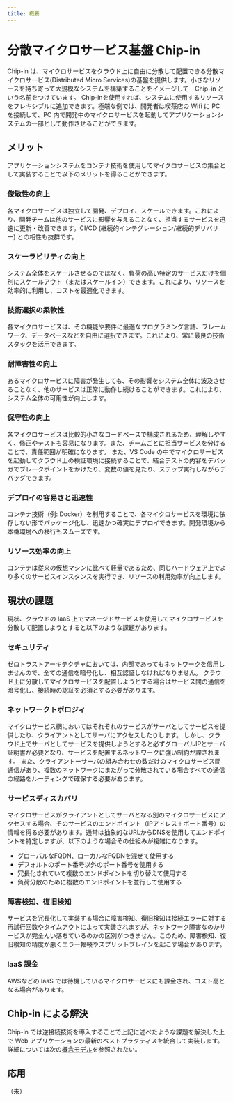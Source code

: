 ```yaml
---
title: 概要
---
```

# 分散マイクロサービス基盤 Chip-in

Chip-in は、マイクロサービスをクラウド上に自由に分散して配置できる分散マイクロサービス(Distributed Micro Services)の基盤を提供します。小さなリソースを持ち寄って大規模なシステムを構築することをイメージして　Chip-in という名前をつけています。
Chip-inを使用すれば、システムに使用するリソースをフレキシブルに追加できます。極端な例では、開発者は喫茶店の Wifi に PC を接続して、PC 内で開発中のマイクロサービスを起動してアプリケーションシステムの一部として動作させることができます。

## メリット

アプリケーションシステムをコンテナ技術を使用してマイクロサービスの集合として実装することで以下のメリットを得ることができます。

### 俊敏性の向上
各マイクロサービスは独立して開発、デプロイ、スケールできます。これにより、開発チームは他のサービスに影響を与えることなく、担当するサービスを迅速に更新・改善できます。CI/CD (継続的インテグレーション/継続的デリバリー) との相性も抜群です。

### スケーラビリティの向上
システム全体をスケールさせるのではなく、負荷の高い特定のサービスだけを個別にスケールアウト（またはスケールイン）できます。これにより、リソースを効率的に利用し、コストを最適化できます。

### 技術選択の柔軟性
各マイクロサービスは、その機能や要件に最適なプログラミング言語、フレームワーク、データベースなどを自由に選択できます。これにより、常に最良の技術スタックを活用できます。

### 耐障害性の向上
あるマイクロサービスに障害が発生しても、その影響をシステム全体に波及させることなく、他のサービスは正常に動作し続けることができます。これにより、システム全体の可用性が向上します。

### 保守性の向上
各マイクロサービスは比較的小さなコードベースで構成されるため、理解しやすく、修正やテストも容易になります。また、チームごとに担当サービスを分けることで、責任範囲が明確になります。
また、VS Code の中でマイクロサービスを起動してクラウド上の検証環境に接続することで、結合テストの内容をデバッガでブレークポイントをかけたり、変数の値を見たり、ステップ実行しながらデバッグできます。

### デプロイの容易さと迅速性
コンテナ技術（例: Docker）を利用することで、各マイクロサービスを環境に依存しない形でパッケージ化し、迅速かつ確実にデプロイできます。開発環境から本番環境への移行もスムーズです。

### リソース効率の向上
コンテナは従来の仮想マシンに比べて軽量であるため、同じハードウェア上でより多くのサービスインスタンスを実行でき、リソースの利用効率が向上します。

## 現状の課題

現状、クラウドの IaaS 上でマネージドサービスを使用してマイクロサービスを分散して配置しようとすると以下のような課題があります。

### セキュリティ

ゼロトラストアーキテクチャにおいては、内部であってもネットワークを信用しませんので、全ての通信を暗号化し、相互認証しなければなりません。
クラウド上に分散してマイクロサービスを配置しようとする場合はサービス間の通信を暗号化し、接続時の認証を必須とする必要があります。

### ネットワークトポロジィ

マイクロサービス網においてはそれぞれのサービスがサーバとしてサービスを提供したり、クライアントとしてサーバにアクセスしたりします。
しかし、クラウド上でサーバとしてサービスを提供しようとすると必ずグローバルIPとサーバ証明書が必要となり、サービスを配置するネットワークに強い制約が課されます。
また、クライアントーサーバの組み合わせの数だけのマイクロサービス間通信があり、複数のネットワークにまたがって分散されている場合すべての通信の経路をルーティングで確保する必要があります。

### サービスディスカバリ

マイクロサービスがクライアントとしてサーバとなる別のマイクロサービスにアクセスする場合、そのサービスのエンドポイント（IPアドレス＋ポート番号）の情報を得る必要があります。通常は抽象的なURLからDNSを使用してエンドポイントを特定しますが、以下のような場合その仕組みが複雑になります。
- グローバルなFQDN、ローカルなFQDNを混ぜて使用する
- デフォルトのポート番号以外のポート番号を使用する
- 冗長化されていて複数のエンドポイントを切り替えて使用する
- 負荷分散のために複数のエンドポイントを並行して使用する

### 障害検知、復旧検知

サービスを冗長化して実装する場合に障害検知、復旧検知は接続エラーに対する再試行回数やタイムアウトによって実装されますが、ネットワーク障害なのかサービスが完全んい落ちているのかの区別がつきません。このため、障害検知、復旧検知の精度が悪くエラー輻輳やスプリットブレインを起こす場合があります。

### IaaS 課金

AWSなどの IaaS では待機しているマイクロサービスにも課金され、コスト高となる場合があります。

## Chip-in による解決

Chip-in では逆接続技術を導入することで上記に述べたような課題を解決した上で Web アプリケーションの最新のベストプラクティスを統合して実装します。詳細については次の[概念モデル](./models/overview)を参照されたい。

## 応用

（未）